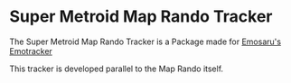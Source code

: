 # Super Metroid Map Rando Tracker

The Super Metroid Map Rando Tracker is a Package made for <a href="https://emotracker.net">Emosaru's Emotracker</a>
<p>This tracker is developed parallel to the Map Rando itself.</p>
